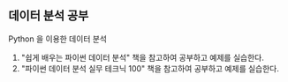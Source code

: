 ## 데이터 분석 공부
Python 을 이용한 데이터 분석<br>
1. "쉽게 배우는 파이썬 데이터 분석" 책을 참고하여 공부하고 예제를 실습한다.
2. "파이썬 데이터 분석 실무 테크닉 100" 책을 참고하여 공부하고 예제를 실습한다.

